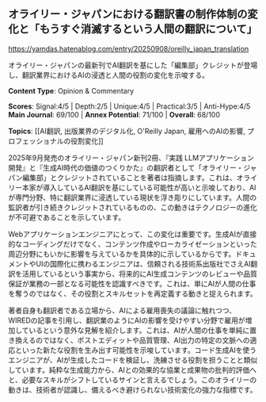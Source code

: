 ## オライリー・ジャパンにおける翻訳書の制作体制の変化と「もうすぐ消滅するという人間の翻訳について」

https://yamdas.hatenablog.com/entry/20250908/oreilly_japan_translation

オライリー・ジャパンの最新刊でAI翻訳を基にした「編集部」クレジットが登場し、翻訳業界におけるAIの浸透と人間の役割の変化を示唆する。

**Content Type**: Opinion & Commentary

**Scores**: Signal:4/5 | Depth:2/5 | Unique:4/5 | Practical:3/5 | Anti-Hype:4/5
**Main Journal**: 69/100 | **Annex Potential**: 71/100 | **Overall**: 68/100

**Topics**: [[AI翻訳, 出版業界のデジタル化, O'Reilly Japan, 雇用へのAIの影響, プロフェッショナルの役割変化]]

2025年9月発売のオライリー・ジャパン新刊2冊、『実践 LLMアプリケーション開発』と『生成AI時代の価値のつくりかた』の翻訳者として「オライリー・ジャパン編集部」とクレジットされていることを著者は指摘します。これは、オライリー本家が導入しているAI翻訳を基にしている可能性が高いと示唆しており、AIが専門分野、特に翻訳業界に浸透している現状を浮き彫りにしています。人間の監訳者が引き続きクレジットされているものの、この動きはテクノロジーの進化が不可避であることを示しています。

Webアプリケーションエンジニアにとって、この変化は重要です。生成AIが直接的なコーディングだけでなく、コンテンツ作成やローカライゼーションといった周辺分野にもいかに影響を与えているかを具体的に示しているからです。ドキュメントやUIの国際化に携わるエンジニアは、信頼される技術系出版社でさえAI翻訳を活用しているという事実から、将来的にAI生成コンテンツのレビューや品質保証が業務の一部となる可能性を認識すべきです。これは、単にAIが人間の仕事を奪うのではなく、その役割とスキルセットを再定義する動きと捉えられます。

著者自身も翻訳者である立場から、AIによる雇用喪失の議論に触れつつ、WIREDの記事を引用し、翻訳業のようにAIの影響を受けやすい分野で雇用が増加しているという意外な見解を紹介します。これは、AIが人間の仕事を単純に置き換えるのではなく、ポストエディットや品質管理、AI出力の特定の文脈への適応といった新たな役割を生み出す可能性を示唆しています。コード生成AIを使うエンジニアが、AIが生成したコードを検証し、洗練させる役割を担うことと類似しています。純粋な生成能力から、AIとの効果的な協業と成果物の批判的評価へと、必要なスキルがシフトしているサインと言えるでしょう。このオライリーの動きは、技術者が認識し、備えるべき避けられない技術変化の強力な指標です。